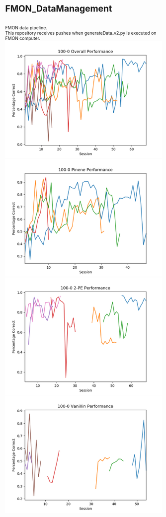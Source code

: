 # FMON_DataManagement
<br> FMON data pipeline. 
<br> This repository receives pushes when generateData_v2.py is executed on FMON computer.
<br>
<img src="figures/100-0_overal.png" width="600" title="vanillin">
<img src="figures/100-0_pinene.png" width="600" title="pinene">
<img src="figures/100-0_2pe.png" width="600" title="2pe">
<img src="figures/100-0_vanillin.png" width="600" title="vanillin">
